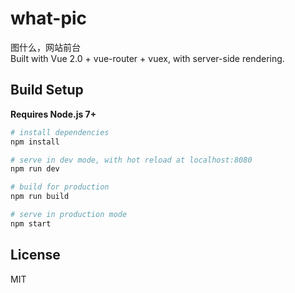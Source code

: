 # what-pic
图什么，网站前台<br>
Built with Vue 2.0 + vue-router + vuex, with server-side rendering.

## Build Setup

**Requires Node.js 7+**

``` bash
# install dependencies
npm install

# serve in dev mode, with hot reload at localhost:8080
npm run dev

# build for production
npm run build

# serve in production mode
npm start
```

## License

MIT
